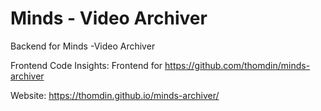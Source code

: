 # Minds - Video Archiver

Backend for Minds -Video Archiver

Frontend Code Insights: Frontend for https://github.com/thomdin/minds-archiver

Website: https://thomdin.github.io/minds-archiver/